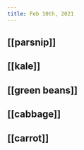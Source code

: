 ```yaml
---
title: Feb 10th, 2021
---
```


## [[parsnip]]
## [[kale]]
## [[green beans]]
## [[cabbage]]
## [[carrot]]
